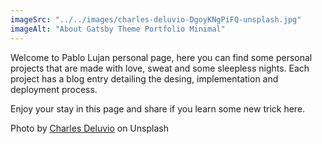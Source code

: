 ```yaml
---
imageSrc: "../../images/charles-deluvio-DgoyKNgPiFQ-unsplash.jpg"
imageAlt: "About Gatsby Theme Portfolio Minimal"
---
```


Welcome to Pablo Lujan personal page, here you can find some personal projects that are made with love, sweat and some sleepless nights. Each project has a blog entry detailing the desing, implementation and deployment process. 

Enjoy your stay in this page and share if you learn some new trick here.

Photo by <a href="https://unsplash.com/@charlesdeluvio?utm_source=unsplash&utm_medium=referral&utm_content=creditCopyText" target="_blank" rel="nofollow noopener noreferrer" aria-label="External Link"><u>Charles Deluvio</u></a> on Unsplash
